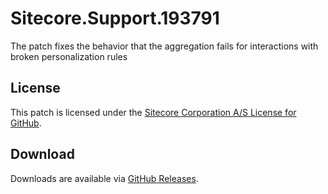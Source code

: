 # Sitecore.Support.193791
The patch fixes the behavior that the aggregation fails for interactions with broken personalization rules

## License  
This patch is licensed under the [Sitecore Corporation A/S License for GitHub](https://github.com/sitecoresupport/Sitecore.Support.193791/blob/master/LICENSE).  

## Download  
Downloads are available via [GitHub Releases](https://github.com/sitecoresupport/Sitecore.Support.193791/releases).  
